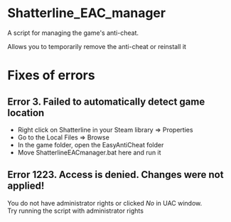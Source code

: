 # Shatterline_EAC_manager
A script for managing the game's anti-cheat.

Allows you to temporarily remove the anti-cheat or reinstall it



# Fixes of errors
## Error 3. Failed to automatically detect game location
* Right click on Shatterline in your Steam library => Properties<br>
* Go to the Local Files => Browse<br>
* In the game folder, open the EasyAntiCheat folder<br>
* Move ShatterlineEACmanager.bat here and run it<br>

## Error 1223. Access is denied. Changes were not applied!
You do not have administrator rights or clicked *No* in UAC window.<br>
Try running the script with administrator rights
